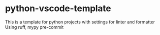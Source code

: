 # python-vscode-template

This is a template for python projects with settings for linter and formatter
Using ruff, mypy pre-commit
